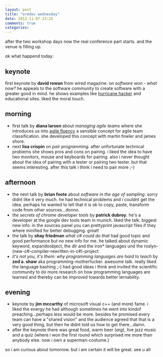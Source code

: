 ```yaml
---
layout: post
title: "oredev wednesday"
date: 2012-11-07 23:25
comments: true
categories: 
---
```


after the two workshop days now the real conference part starts. and the venue is filling up. 

ok what happend today:

## keynote

first keynote by **david rowan** from wired magazine. on *software won - what now?* he appeals to the software community to create software with a greater good in mind. he shows examples like [hurricane hacker](https://docs.google.com/document/pub?id=1SGcfQz13ce4FfB-QHKF3WLwxHoCRGBouuvZn-3aoX0k) and educational sites. liked the moral touch.

## morning

- first talk by **diana larsen** about *managing agile teams* where she introduces us into [agile fluency](http://martinfowler.com/articles/agileFluency.html) a sensible concept for agile team classification. she developed this concept with martin fowler and james shore. 
- next **lisa crispin** on *pair programming*. after unfortunate technical problems she shows pros and cons on pairing. i liked the idea to have two monitors, mouse and keyboards for pairing. also i never thought about the idea of pairing with a tester or pairing two tester. but that seems interesting. after this talk i think i need to pair more ;-)

## afternoon

- the next talk by **brian foote** about *software in the age of sampling*. sorry didnt like it very much. he had technical problems and i couldnt get the idea. perhaps he wanted to tell that it is ok to copy, paste, transform code from other sources...donno.
- *the secrets of chrome developer tools* by **patrick dubroy**. he's a developer at the google dev tools team in munich. liked the talk. biggest new info: in the sources panel you can prettyprint javascript files if they where minified for better debugging. great!
- the talk by **shay friedman** *what c# could do that* had good topic and good performance but no new info for me. he talked about dynamic keyword, expandoobject, the dlr and the iron* languages und the roslyn-(new-c#-compiler-rewritten-in-c#)-project
- *it's not you, it's them: why programming languages are hard to teach* by **zed a. shaw** aka programming-motherfucker. awesome talk. really liked the language bashing ;-) had good ideas i think and invited the scientific community to do more research on how programming languages are learned and thereby can be improved towards better lernability. 

## evening

- keynote by **jim mccarthy** of microsoft visual c++ (and more) fame. i liked the energy he had although sometimes he went into kindof preaching...perhaps less would be more. besides he promised every team can have a "shared vision" and the audience agreed that that is a very good thing, but then he didnt told us how to get there...damn.
- after the keynote there was great food, warm beer (*arg*), live jazz music and a quiz (where i won the first round which surprised me more than anybody else. now i own a superman-costume.)

so i am curious about tomorrow. but i am certain it will be great. see u all
